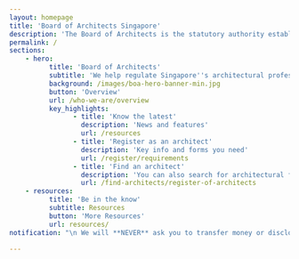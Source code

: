 ```yaml
---
layout: homepage
title: 'Board of Architects Singapore'
description: 'The Board of Architects is the statutory authority established to administer the Architects Act in Singapore.'
permalink: /
sections:
    - hero:
          title: 'Board of Architects'
          subtitle: 'We help regulate Singapore''s architectural profession and celebrate good designs'
          background: /images/boa-hero-banner-min.jpg
          button: 'Overview'
          url: /who-we-are/overview
          key_highlights:
                - title: 'Know the latest'
                  description: 'News and features'
                  url: /resources
                - title: 'Register as an architect'
                  description: 'Key info and forms you need'
                  url: /register/requirements
                - title: 'Find an architect'
                  description: 'You can also search for architectural firms'
                  url: /find-architects/register-of-architects
    - resources:
          title: 'Be in the know'
          subtitle: Resources
          button: 'More Resources'
          url: resources/
notification: "\n We will **NEVER** ask you to transfer money or disclose bank log-in details over a phone call, letter, email or a text message. Call the 24/7 [ScamShield](https://www.scamshield.gov.sg/) Helpline at 1799 if you are unsure if something is a scam. <br> BOA’s service counter will be operating by appointments. Public may email your query to BOA_Enquiry@boa.gov.sg. <br> All application forms (eg. Company Licence, Firm Name Applications, Exam Applications etc.) and documents are to be mailed to the following address via post: <br> Board of Architects, 5 Maxwell Road, #01-03 Storey Tower Block, MND Complex, Singapore 069110\n"

---
```


